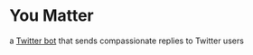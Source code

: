 # You Matter
a <a href="https://twitter.com/always_matter">Twitter bot</a> that sends compassionate replies to Twitter users

